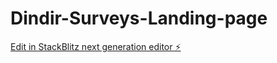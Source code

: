 # Dindir-Surveys-Landing-page

[Edit in StackBlitz next generation editor ⚡️](https://stackblitz.com/~/github.com/alisinga/Dindir-Surveys-Landing-page)